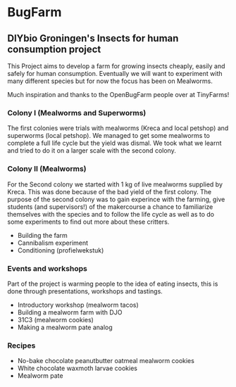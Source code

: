 BugFarm
=======
DIYbio Groningen's Insects for human consumption project
-----------

This Project aims to develop a farm for growing insects cheaply, easily and safely for human consumption.
Eventually we will want to experiment with many different species but for now the focus has been on Mealworms.

Much inspiration and thanks to the OpenBugFarm people over at TinyFarms!

### Colony I (Mealworms and Superworms)

The first colonies were trials with mealworms (Kreca and local petshop) and superworms (local petshop). We managed to get some mealworms to complete a full life cycle but the yield was dismal. We took what we learnt and tried to do it on a larger scale with the second colony. 

### Colony II (Mealworms)

For the Second colony we started with 1 kg of live mealworms supplied by Kreca. This was done because of the bad yield of the first colony. The purpose of the second colony was to gain experince with the farming, give students (and supervisors!) of the makercourse a chance to familiarize themselves with the species and to follow the life cycle as well as to do some experiments to find out more about these critters.

* Building the farm
* Cannibalism experiment
* Conditioning (profielwekstuk)

### Events and workshops

Part of the project is warming people to the idea of eating insects, this is done through presentations, workshops and tastings.

* Introductory workshop (mealworm tacos)
* Building a mealworm farm with DJO
* 31C3 (mealworm cookies)
* Making a mealworm pate analog

### Recipes 

* No-bake chocolate peanutbutter oatmeal mealworm cookies
* White chocolate waxmoth larvae cookies
* Mealworm pate